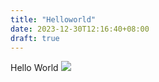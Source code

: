 ```yaml
---
title: "Helloworld"
date: 2023-12-30T12:16:40+08:00
draft: true
---
```


Hello World
![](https://c.tenor.com/x8v1oNUOmg4AAAAd/rickroll-roll.gif)